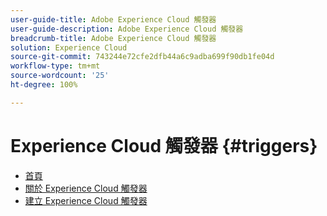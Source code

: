 ```yaml
---
user-guide-title: Adobe Experience Cloud 觸發器
user-guide-description: Adobe Experience Cloud 觸發器
breadcrumb-title: Adobe Experience Cloud 觸發器
solution: Experience Cloud
source-git-commit: 743244e72cfe2dfb44a6c9adba699f90db1fe04d
workflow-type: tm+mt
source-wordcount: '25'
ht-degree: 100%

---
```


# Experience Cloud 觸發器 {#triggers}

* [首頁](home.md)
* [關於 Experience Cloud 觸發器](overview.md)
* [建立 Experience Cloud 觸發器](create.md)
